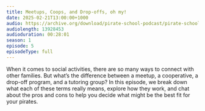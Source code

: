 ```yaml
---
title: Meetups, Coops, and Drop-offs, oh my!
date: 2025-02-21T13:00:00+1000
audio: https://archive.org/download/pirate-school-podcast/pirate-school-5.mp3
audiolength: 13928453
audioduration: 00:28:01
season: 1
episode: 5
episodeType: full
---
```


When it comes to social activities, there are so many ways to connect with other families. But what’s the difference between a meetup, a cooperative, a drop-off program, and a tutoring group? In this episode, we break down what each of these terms really means, explore how they work, and chat about the pros and cons to help you decide what might be the best fit for your pirates.